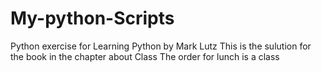 # My-python-Scripts
Python exercise for Learning Python by Mark Lutz
This is the sulution for the book in the chapter about Class
The order for lunch is a class
